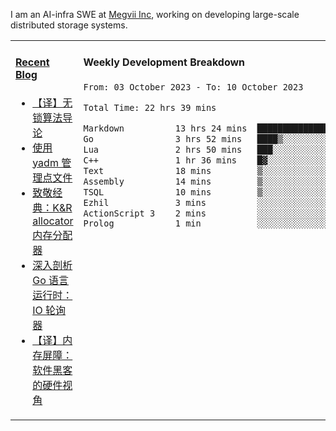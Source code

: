 I am an AI-infra SWE at [Megvii Inc](https://en.megvii.com/), working on developing large-scale distributed storage systems.

<table width="960px">
<tr>
<td valign="top" width="50%">

#### <a href="https://www.kongjun18.me" target="_blank">Recent Blog</a>

<!-- BLOG-POST-LIST:START -->
- [【译】无锁算法导论](https://kongjun18.github.io/posts/2023/07/14/)
- [使用 yadm 管理点文件](https://kongjun18.github.io/posts/2023/04/07/)
- [致敬经典：K&amp;R allocator 内存分配器](https://kongjun18.github.io/posts/2022/12/12/)
- [深入剖析 Go 语言运行时：IO 轮询器](https://kongjun18.github.io/posts/2022/11/21/)
- [【译】内存屏障：软件黑客的硬件视角](https://kongjun18.github.io/posts/2022/11/03/)
<!-- BLOG-POST-LIST:END -->

</td>
<td valign="top" width="50%">

#### Weekly Development Breakdown

<!--START_SECTION:waka-->

```txt
From: 03 October 2023 - To: 10 October 2023

Total Time: 22 hrs 39 mins

Markdown          13 hrs 24 mins  ██████████████▓░░░░░░░░░░   59.16 %
Go                3 hrs 52 mins   ████▒░░░░░░░░░░░░░░░░░░░░   17.10 %
Lua               2 hrs 50 mins   ███░░░░░░░░░░░░░░░░░░░░░░   12.53 %
C++               1 hr 36 mins    █▓░░░░░░░░░░░░░░░░░░░░░░░   07.12 %
Text              18 mins         ▒░░░░░░░░░░░░░░░░░░░░░░░░   01.37 %
Assembly          14 mins         ▒░░░░░░░░░░░░░░░░░░░░░░░░   01.07 %
TSQL              10 mins         ▒░░░░░░░░░░░░░░░░░░░░░░░░   00.76 %
Ezhil             3 mins          ░░░░░░░░░░░░░░░░░░░░░░░░░   00.28 %
ActionScript 3    2 mins          ░░░░░░░░░░░░░░░░░░░░░░░░░   00.20 %
Prolog            1 min           ░░░░░░░░░░░░░░░░░░░░░░░░░   00.13 %
```

<!--END_SECTION:waka-->
</td>
</tr>

</table>
